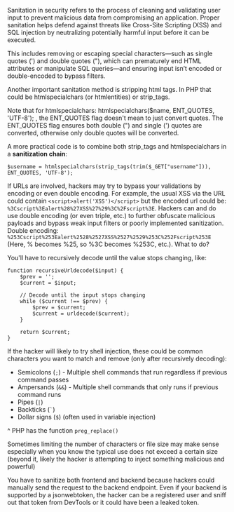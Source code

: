 
Sanitation in security refers to the process of cleaning and validating user input to prevent malicious data from compromising an application. Proper sanitation helps defend against threats like Cross-Site Scripting (XSS) and SQL injection by neutralizing potentially harmful input before it can be executed.

This includes removing or escaping special characters—such as single quotes (') and double quotes ("), which can prematurely end HTML attributes or manipulate SQL queries—and ensuring input isn’t encoded or double-encoded to bypass filters. 

Another important sanitation method is stripping html tags. In PHP that could be htmlspecialchars (or htmlentities) or strip_tags.

Note that for htmlspecialchars: htmlspecialchars($name, ENT_QUOTES, 'UTF-8'); , the ENT_QUOTES flag doesn't mean to just convert quotes. The ENT_QUOTES  flag ensures both double (") and single (') quotes are converted, otherwise only double quotes will be converted.

A more practical code is to combine both strip_tags and htmlspecialchars in a **sanitization chain**:
```
$username = htmlspecialchars(strip_tags(trim($_GET["username"])), ENT_QUOTES, 'UTF-8');
```

If URLs are involved, hackers may try to bypass your validations by encoding or even double encoding. For example, the usual XSS via the URL could contain `<script>alert('XSS')</script>` but the encoded url could be: `%3Cscript%3Ealert%28%27XSS%27%29%3C%2Fscript%3E`. Hackers can and do use double encoding (or even triple, etc.) to further obfuscate malicious payloads and bypass weak input filters or poorly implemented sanitization. Double encoding: `%253Cscript%253Ealert%2528%2527XSS%2527%2529%253C%252Fscript%253E` (Here, % becomes %25, so %3C becomes %253C, etc.). What to do?

You'll have to recursively decode until the value stops changing, like:
```
function recursiveUrldecode($input) {  
    $prev = '';  
    $current = $input;  
  
    // Decode until the input stops changing  
    while ($current !== $prev) {  
        $prev = $current;  
        $current = urldecode($current);  
    }  
  
    return $current;  
}
```

If the hacker will likely to try shell injection, these could be common characters you want to match and remove (only after recursively decoding):
- Semicolons (`;`) - Multiple shell commands that run regardless if previous command passes
- Ampersands (`&&`) - Multiple shell commands that only runs if previous command runs
- Pipes (`|`)
- Backticks (`` ` ``)
- Dollar signs (`$`) (often used in variable injection)

^ PHP has the function `preg_replace()`

Sometimes limiting the number of characters or file size may make sense especially when you know the typical use does not exceed a certain size (beyond it, likely the hacker is attempting to inject something malicious and powerful)

You have to sanitize both frontend and backend because hackers could manually send the request to the backend endpoint. Even if your backend is supported by a jsonwebtoken, the hacker can be a registered user and sniff out that token from DevTools or it could have been a leaked token.